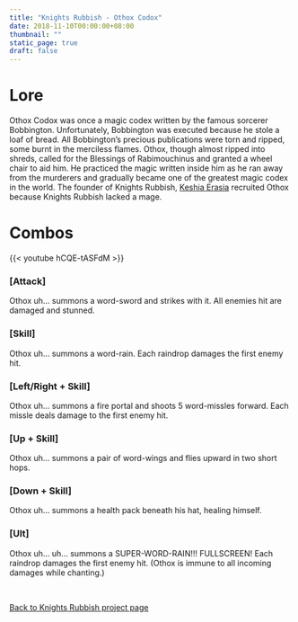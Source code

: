 ```yaml
---
title: "Knights Rubbish - Othox Codox"
date: 2018-11-10T00:00:00+08:00
thumbnail: ""
static_page: true
draft: false
---
```


# Lore
Othox Codox was once a magic codex written by the famous sorcerer Bobbington. Unfortunately, Bobbington was executed because he stole a loaf of bread. All Bobbington’s precious publications were torn and ripped, some burnt in the merciless flames. Othox, though almost ripped into shreds, called for the Blessings of Rabimouchinus and granted a wheel chair to aid him. He practiced the magic written inside him as he ran away from the murderers and gradually became one of the greatest magic codex in the world. The founder of Knights Rubbish, [Keshia Erasia](/knights-rubbish-heroes/keshia-erasia) recruited Othox because Knights Rubbish lacked a mage.

# Combos

{{< youtube hCQE-tASFdM >}}

### [Attack]
Othox uh... summons a word-sword and strikes with it. All enemies hit are damaged and stunned.

### [Skill]
Othox uh... summons a word-rain. Each raindrop damages the first enemy hit.

### [Left/Right + Skill]
Othox uh... summons a fire portal and shoots 5 word-missles forward. Each missle deals damage to the first enemy hit.

### [Up + Skill]
Othox uh... summons a pair of word-wings and flies upward in two short hops.

### [Down + Skill]
Othox uh... summons a health pack beneath his hat, healing himself.

### [Ult]
Othox uh... uh... summons a SUPER-WORD-RAIN!!! FULLSCREEN! Each raindrop damages the first enemy hit. (Othox is immune to all incoming damages while chanting.)

<br />

[Back to Knights Rubbish project page](/knights-rubbish)